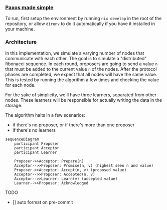 ### [Paxos made simple](https://lamport.azurewebsites.net/pubs/paxos-simple.pdf)

To run, first setup the environment by running `nix develop` in the root of the repository, or allow `direnv` to do it automatically if you have it installed in your machine.

### Architecture
In this implementation, we simulate a varying number of nodes that communicate with each other. The goal is to simulate a "distributed" fibonacci sequence.
In each round, proposers are going to send a value `n` that must be added to the current value `n` of the nodes. 
After the protocol phases are completed, we expect that all nodes will have the same value. This is tested by running the algorithm a few times and checking the value for each node.

For the sake of simplicity, we'll have three learners, separated from other nodes. These learners will be responsible for actually writing the data in the storage.

The algorithm halts in a few scenarios:
- if there's no proposer, or if there's more than one proposer
- if there's no learners

```mermaid
sequenceDiagram
    participant Proposer
    participant Acceptor
    participant Learner

    Proposer->>Acceptor: Prepare(n)
    Acceptor-->>Proposer: Promise(n, v) (highest seen n and value)
    Proposer->>Acceptor: Accept(n, v) (proposed value)
    Acceptor-->>Proposer: Accepted(n, v)
    Acceptor-->>Learner: Learn(v) (accepted value)
    Learner-->>Proposer: Acknowledged
```

TODO

- [] auto format on pre-commit